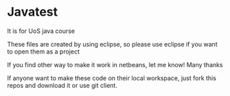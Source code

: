 # Javatest
It is for UoS java course

These files are created by using eclipse, so please use eclipse if you want to open them as a project

If you find other way to make it work in netbeans, let me know!
Many thanks

If anyone want to make these code on their local workspace, just fork this repos and download it or use git client.
